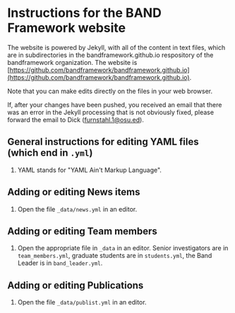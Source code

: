 # Instructions for the BAND Framework website

The website is powered by Jekyll, with all of the content in text files, which are in subdirectories in the bandframework.github.io respository of the bandframework organization. The website is [https://github.com/bandframework/bandframework.github.io](https://github.com/bandframework/bandframework.github.io). 

Note that you can make edits directly on the files in your web browser.

If, after your changes have been pushed, you received an email that there was an error in the Jekyll processing that is not obviously fixed, please forward the email to Dick (furnstahl.1@osu.ed).

## General instructions for editing YAML files (which end in `.yml`) 

1. YAML stands for "YAML Ain't Markup Language".

## Adding or editing News items

1. Open the file `_data/news.yml` in an editor.

## Adding or editing Team members

1. Open the appropriate file in `_data` in an editor. Senior investigators are in `team_members.yml`, graduate students are in `students.yml`, the Band Leader is in `band_leader.yml`.


## Adding or editing Publications

1. Open the file `_data/publist.yml` in an editor.

